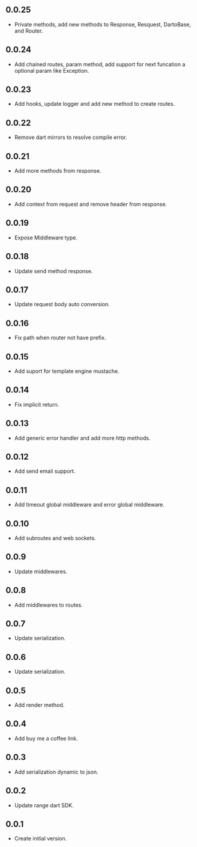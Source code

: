 ## 0.0.25

- Private methods, add new methods to Response, Resquest, DartoBase, and Router.

## 0.0.24

- Add chained routes, param method, add support for next funcation a optional param like Exception.

## 0.0.23

- Add hooks, update logger and add new method to create routes.

## 0.0.22

- Remove dart mirrors to resolve compile error.

## 0.0.21

- Add more methods from response.

## 0.0.20

- Add context from request and remove header from response.

## 0.0.19

- Expose Middleware type.

## 0.0.18

- Update send method response.

## 0.0.17

- Update request body auto conversion.

## 0.0.16

- Fix path when router not have prefix.

## 0.0.15

- Add suport for template engine mustache.

## 0.0.14

- Fix implicit return.

## 0.0.13

- Add generic error handler and add more http methods.

## 0.0.12

- Add send email support.

## 0.0.11

- Add timeout global middleware and error global middleware.

## 0.0.10

- Add subroutes and web sockets.

## 0.0.9

- Update middlewares.

## 0.0.8

- Add middlewares to routes.

## 0.0.7

- Update serialization.

## 0.0.6

- Update serialization.

## 0.0.5

- Add render method.

## 0.0.4

- Add buy me a coffee link.

## 0.0.3

- Add serialization dynamic to json.

## 0.0.2

- Update range dart SDK.

## 0.0.1

- Create initial version.
